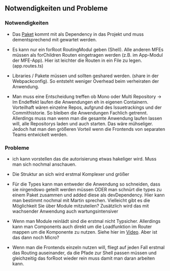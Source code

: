 ## Notwendigkeiten und Probleme

### Notwendigkeiten

- Das [Paket](https://www.npmjs.com/package/@angular-architects/module-federation) kommt mit als Dependency in das Projekt und muss dementsprechend mit gewartet werden.

- Es kann nur ein forRoot RoutingModul geben (Shell). Alle anderen MFEs müssen als forChildren Routen eingetragen werden (z.B. im App-Modul der MFE-App). Hier ist leichter die Routen in ein File zu legen. (app.routes.ts)

- Libraries / Pakete müssen und sollten geshared werden. (share in der Webpackconfig). So entsteht weniger Overhead beim verheiraten der Anwendung.

- Man muss eine Entscheidung treffen ob Mono oder Multi Repository -> Im Endeffekt laufen die Anwendungen eh in eigenen Containern. Vorteilhaft wären einzelne Repos, aufgrund des Issuetrackings und der Commithistorie. So bleiben die Anwendungen Fachlich getrennt. Allerdings muss man wenn man die gesamte Anwendung laufen lassen will, alle Repositorys laden und auch starten. Das wäre mühseliger. Jedoch hat man den größeren Vorteil wenn die Frontends von separaten Teams entwickelt werden.

### Probleme

- ich kann vorstellen das die autorisierung etwas hakeliger wird. Muss man sich nochmal anschauen.

- Die Struktur an sich wird erstmal Komplexer und größer

- Für die Types kann man entweder die Anwendung so schneiden, dass sie nirgendswo geteilt werden müssen ODER man schnürt die types zu einem Paket zusammen und added diese als devDependency. Hier kann man bestimmt nochmal mit Martin sprechen. Vielleicht gibt es die Möglichkeit Sie über Module mitzuteilen? Zusätzlich wird das mit wachsender Anwendung auch wartungsintensiver

- Wenn man Module reinlädt sind die erstmal nicht Typsicher. Allerdings kann man Components auch direkt um die Loadfunktion im Router mappen um die Komponente zu nutzen. Siehe hier im [Video](https://www.youtube.com/watch?v=ox0aoy2KHK0). Aber ist das dann noch Micro?

- Wenn man die Frontends einzeln nutzen will, fliegt auf jeden Fall erstmal das Routing auseinander, da die Pfade zur Shell passen müssen und gleichzeitig das forRoot wieder rein muss damit man daran arbeiten kann.
